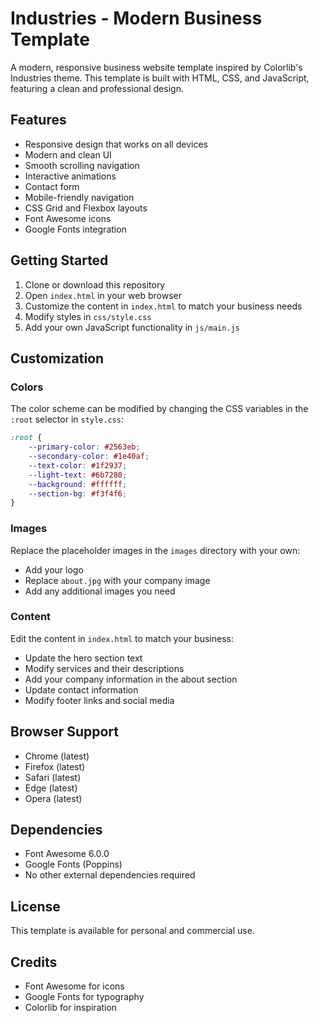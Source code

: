 # Industries - Modern Business Template

A modern, responsive business website template inspired by Colorlib's Industries theme. This template is built with HTML, CSS, and JavaScript, featuring a clean and professional design.

## Features

- Responsive design that works on all devices
- Modern and clean UI
- Smooth scrolling navigation
- Interactive animations
- Contact form
- Mobile-friendly navigation
- CSS Grid and Flexbox layouts
- Font Awesome icons
- Google Fonts integration

## Getting Started

1. Clone or download this repository
2. Open `index.html` in your web browser
3. Customize the content in `index.html` to match your business needs
4. Modify styles in `css/style.css`
5. Add your own JavaScript functionality in `js/main.js`

## Customization

### Colors
The color scheme can be modified by changing the CSS variables in the `:root` selector in `style.css`:

```css
:root {
    --primary-color: #2563eb;
    --secondary-color: #1e40af;
    --text-color: #1f2937;
    --light-text: #6b7280;
    --background: #ffffff;
    --section-bg: #f3f4f6;
}
```

### Images
Replace the placeholder images in the `images` directory with your own:
- Add your logo
- Replace `about.jpg` with your company image
- Add any additional images you need

### Content
Edit the content in `index.html` to match your business:
- Update the hero section text
- Modify services and their descriptions
- Add your company information in the about section
- Update contact information
- Modify footer links and social media

## Browser Support

- Chrome (latest)
- Firefox (latest)
- Safari (latest)
- Edge (latest)
- Opera (latest)

## Dependencies

- Font Awesome 6.0.0
- Google Fonts (Poppins)
- No other external dependencies required

## License

This template is available for personal and commercial use.

## Credits

- Font Awesome for icons
- Google Fonts for typography
- Colorlib for inspiration 